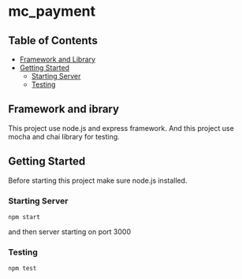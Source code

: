 # mc_payment

## Table of Contents

- [Framework and Library](#framework-and-library)
- [Getting Started](#getting-started)
  - [Starting Server](#starting-server)
  - [Testing](#testing)

## Framework and ibrary
This project use node.js and express framework. And this project use mocha and chai library for testing.

## Getting Started

Before starting this project make sure node.js installed.

### Starting Server

```
npm start
```
and then server starting on port 3000

### Testing


```
npm test
```

